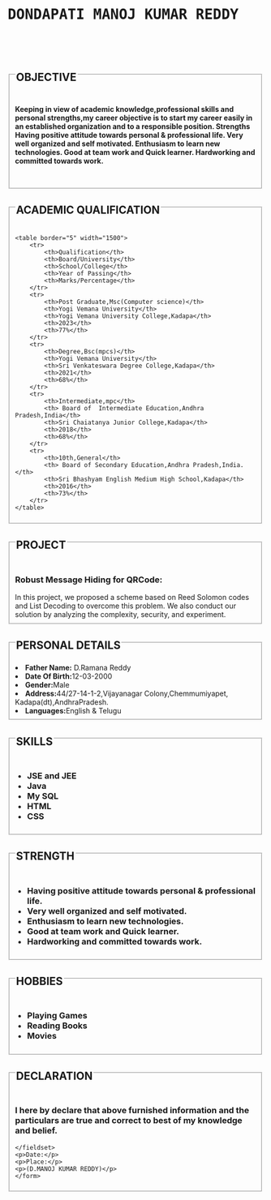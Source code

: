 <!DOCTYPE html>
<html lang="en">
<head>
    <meta charset="UTF-8">
    <meta name="viewport" content="width=device-width, initial-scale=1.0">
    <title>Resume</title>
</head>
<body>
    <form action="">
        <pre><h1>DONDAPATI MANOJ KUMAR REDDY                                         Phone No:9440788391
                                                                    Email:manojkumarreddy621@gmail.com</h1></pre>
        <fieldset>
            <legend><h2>OBJECTIVE</h2></legend>
            <P><h4>Keeping in view of academic knowledge,professional skills and personal strengths,my career objective is to start my career easily in an established organization and
                to a responsible position. Strengths Having positive attitude towards personal & professional life. Very well organized and self motivated. Enthusiasm to learn new technologies. Good at team work and
                Quick learner. Hardworking and committed towards work.</h4></P>
            <br>
        </fieldset>
       <fieldset> 
        <legend><h2>ACADEMIC QUALIFICATION</h2></legend>
       
    <table border="5" width="1500">
        <tr>
            <th>Qualification</th>
            <th>Board/University</th>
            <th>School/College</th>
            <th>Year of Passing</th>
            <th>Marks/Percentage</th>
        </tr>
        <tr>
            <th>Post Graduate,Msc(Computer science)</th>
            <th>Yogi Vemana University</th>
            <th>Yogi Vemana University College,Kadapa</th>
            <th>2023</th>
            <th>77%</th>
        </tr>
        <tr>
            <th>Degree,Bsc(mpcs)</th>
            <th>Yogi Vemana University</th>
            <th>Sri Venkateswara Degree College,Kadapa</th>
            <th>2021</th>
            <th>68%</th>
        </tr>
        <tr>
            <th>Intermediate,mpc</th>
            <th> Board of  Intermediate Education,Andhra Pradesh,India</th>
            <th>Sri Chaiatanya Junior College,Kadapa</th>
            <th>2018</th>
            <th>68%</th>
        </tr>
        <tr>
            <th>10th,General</th>
            <th> Board of Secondary Education,Andhra Pradesh,India.</th>
            <th>Sri Bhashyam English Medium High School,Kadapa</th>
            <th>2016</th>
            <th>73%</th>
        </tr>
    </table>
</fieldset>
    <fieldset>
        <legend><h2>PROJECT</h2></legend>
    <h3>
       <h3>Robust Message Hiding for QRCode:</h3>In this project, we proposed a scheme based on Reed Solomon codes and List Decoding to overcome this problem. We also conduct our solution by analyzing the complexity, security, 
and experiment.
    </h3>
    </fieldset>
    <fieldset>
        <legend><h2>PERSONAL DETAILS</h1></legend>
        <li><b>Father Name:</b> D.Ramana Reddy</li>
        <li><b>Date Of Birth:</b>12-03-2000</li>
        <li><b>Gender:</b>Male</li>
        <li><b>Address:</b>44/27-14-1-2,Vijayanagar Colony,Chemmumiyapet, Kadapa(dt),AndhraPradesh.</li>
        <li><b>Languages:</b>English & Telugu</li>
    </fieldset>
    <fieldset>
        <legend><h2>SKILLS</h2></legend>
        <ul><h3>
            <li>JSE and JEE</li>          <li>Java</li>         <li>My SQL</li>   <li>HTML</li>  <li>CSS</li>
        </h3></ul>
    </fieldset>
    <fieldset>
        <legend><h2>STRENGTH</h2></legend>
        <ul><h3>
            <li>Having positive attitude towards personal & professional life.</li>          
            <li> Very well organized and self motivated.</li>         
            <li>Enthusiasm to learn new technologies.</li>   
            <li>Good at team work and Quick learner.</li>  
            <li> Hardworking and committed towards work.</li>
        </h3></ul>
    </fieldset>
    <fieldset>
        <legend><h2>HOBBIES</h2></legend>
        <ul><h3>
            <li>Playing Games</li>          <li>Reading Books</li>       <li>Movies</li>
            </h3></ul>
    </fieldset>
    <fieldset>
        <legend><h2> DECLARATION</h2></legend>
        <h3>I here by declare that above furnished information and the particulars are true and correct to best of my knowledge and belief.</h3>
        
    </fieldset>
    <p>Date:</p>
    <p>Place:</p> 
    <p>(D.MANOJ KUMAR REDDY)</p>
    </form>
</body>
</html>
